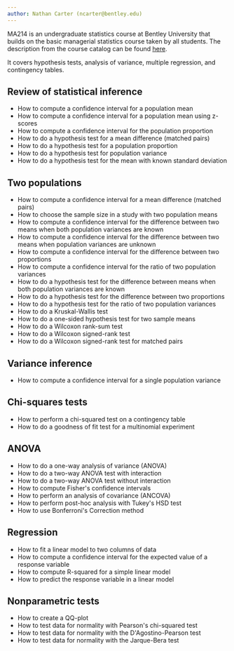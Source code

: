 ```yaml
---
author: Nathan Carter (ncarter@bentley.edu)
---
```


MA214 is an undergraduate statistics course at Bentley University
that builds on the basic managerial statistics course taken by all students.
The description from the course catalog can be found
[here](https://catalog.bentley.edu/undergraduate/courses/ma/).

It covers hypothesis tests, analysis of variance, multiple regression,
and contingency tables.

## Review of statistical inference

 * How to compute a confidence interval for a population mean
 * How to compute a confidence interval for a population mean using z-scores
 * How to compute a confidence interval for the population proportion
 * How to do a hypothesis test for a mean difference (matched pairs)
 * How to do a hypothesis test for a population proportion
 * How to do a hypothesis test for population variance
 * How to do a hypothesis test for the mean with known standard deviation

## Two populations

 * How to compute a confidence interval for a mean difference (matched pairs)
 * How to choose the sample size in a study with two population means
 * How to compute a confidence interval for the difference between two means when both population variances are known
 * How to compute a confidence interval for the difference between two means when population variances are unknown
 * How to compute a confidence interval for the difference between two proportions
 * How to compute a confidence interval for the ratio of two population variances
 * How to do a hypothesis test for the difference between means when both population variances are known
 * How to do a hypothesis test for the difference between two proportions
 * How to do a hypothesis test for the ratio of two population variances
 * How to do a Kruskal-Wallis test
 * How to do a one-sided hypothesis test for two sample means
 * How to do a Wilcoxon rank-sum test
 * How to do a Wilcoxon signed-rank test
 * How to do a Wilcoxon signed-rank test for matched pairs

## Variance inference

 * How to compute a confidence interval for a single population variance

## Chi-squares tests

 * How to perform a chi-squared test on a contingency table
 * How to do a goodness of fit test for a multinomial experiment

## ANOVA

 * How to do a one-way analysis of variance (ANOVA)
 * How to do a two-way ANOVA test with interaction
 * How to do a two-way ANOVA test without interaction
 * How to compute Fisher's confidence intervals
 * How to perform an analysis of covariance (ANCOVA)
 * How to perform post-hoc analysis with Tukey's HSD test
 * How to use Bonferroni's Correction method

## Regression

 * How to fit a linear model to two columns of data
 * How to compute a confidence interval for the expected value of a response variable
 * How to compute R-squared for a simple linear model
 * How to predict the response variable in a linear model

## Nonparametric tests

 * How to create a QQ-plot
 * How to test data for normality with Pearson's chi-squared test
 * How to test data for normality with the D'Agostino-Pearson test
 * How to test data for normality with the Jarque-Bera test
